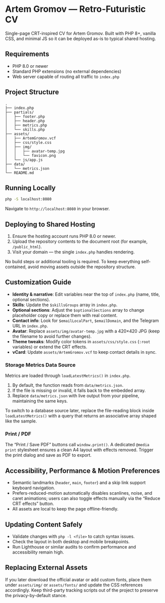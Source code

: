 # Artem Gromov — Retro-Futuristic CV

Single-page CRT-inspired CV for Artem Gromov. Built with PHP 8+, vanilla CSS, and minimal JS so it can be deployed as-is to typical shared hosting.

## Requirements

- PHP 8.0 or newer
- Standard PHP extensions (no external dependencies)
- Web server capable of routing all traffic to `index.php`

## Project Structure

```
.
├── index.php
├── partials/
│   ├── footer.php
│   ├── header.php
│   ├── metrics.php
│   └── skills.php
├── assets/
│   ├── ArtemGromov.vcf
│   ├── css/style.css
│   ├── img/
│   │   ├── avatar-temp.jpg
│   │   └── favicon.png
│   └── js/app.js
├── data/
│   └── metrics.json
└── README.md
```

## Running Locally

```bash
php -S localhost:8080
```

Navigate to `http://localhost:8080` in your browser.

## Deploying to Shared Hosting

1. Ensure the hosting account runs PHP 8.0 or newer.
2. Upload the repository contents to the document root (for example, `/public_html`).
3. Visit your domain — the single `index.php` handles rendering.

No build steps or additional tooling is required. To keep everything self-contained, avoid moving assets outside the repository structure.

## Customization Guide

- **Identity & narrative**: Edit variables near the top of `index.php` (name, title, optional sections).
- **Skills**: Update the `$skillsGroups` array in `index.php`.
- **Optional sections**: Adjust the `$optionalSections` array to change placeholder copy or replace them with real content.
- **Contact info**: Look for `$emailLocalPart`, `$emailDomain`, and the Telegram URL in `index.php`.
- **Avatar**: Replace `assets/img/avatar-temp.jpg` with a 420×420 JPG (keep the filename to avoid further changes).
- **Theme tweaks**: Modify color tokens in `assets/css/style.css` (`:root` variables) or extend the CRT effects.
- **vCard**: Update `assets/ArtemGromov.vcf` to keep contact details in sync.

### Storage Metrics Data Source

Metrics are loaded through `loadLatestMetrics()` in `index.php`.

1. By default, the function reads from `data/metrics.json`.
2. If the file is missing or invalid, it falls back to the embedded array.
3. Replace `data/metrics.json` with live output from your pipeline, maintaining the same keys.

To switch to a database source later, replace the file-reading block inside `loadLatestMetrics()` with a query that returns an associative array shaped like the sample.

### Print / PDF

The “Print / Save PDF” buttons call `window.print()`. A dedicated `@media print` stylesheet ensures a clean A4 layout with effects removed. Trigger the print dialog and save as PDF to export.

## Accessibility, Performance & Motion Preferences

- Semantic landmarks (`header`, `main`, `footer`) and a skip link support keyboard navigation.
- Prefers-reduced-motion automatically disables scanlines, noise, and caret animations; users can also toggle effects manually via the “Reduce CRT effects” button.
- All assets are local to keep the page offline-friendly.

## Updating Content Safely

- Validate changes with `php -l <file>` to catch syntax issues.
- Check the layout in both desktop and mobile breakpoints.
- Run Lighthouse or similar audits to confirm performance and accessibility remain high.

## Replacing External Assets

If you later download the official avatar or add custom fonts, place them under `assets/img/` or `assets/fonts/` and update the CSS references accordingly. Keep third-party tracking scripts out of the project to preserve the privacy-by-default stance.
